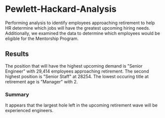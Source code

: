 # Pewlett-Hackard-Analysis
Performing analysis to identify employees approaching retirement to help HR determine which jobs will have the greatest upcoming hiring needs. Additionally, we examined the data to determine which employees would be eligible for the Mentorship Program.
## Results
The position that will have the highest upcoming demand is "Senior Engineer" with 29,414 employees approaching retirement. The second highest position is "Senior Staff" at 28254. The lowest occuring title at retirement age is "Manager" with 2.
### Summary
It appears that the largest hole left in the upcoming retirement wave will be experienced engineers. 
